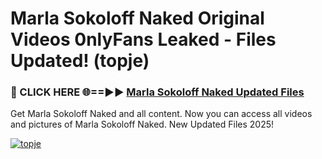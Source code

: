 # Marla Sokoloff Naked Original Videos 0nlyFans Leaked - Files Updated! (topje)

<h3>🔴 CLICK HERE 🌐==►► <a href="https://tinyurl.com/yckcrads" rel="nofollow">Marla Sokoloff Naked Updated Files</a></h3>

Get Marla Sokoloff Naked and all content. Now you can access all videos and pictures of Marla Sokoloff Naked. New Updated Files 2025!

[![topje](https://i.imgur.com/hpKpOFt.gif)](https://tinyurl.com/yckcrads)

